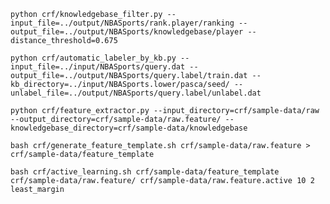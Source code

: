 	python crf/knowledgebase_filter.py --input_file=../output/NBASports/rank.player/ranking --output_file=../output/NBASports/knowledgebase/player --distance_threshold=0.675

	python crf/automatic_labeler_by_kb.py --input_file=../input/NBASports/query.dat --output_file=../output/NBASports/query.label/train.dat --kb_directory=../input/NBASports.lower/pasca/seed/ --unlabel_file=../output/NBASports/query.label/unlabel.dat

	python crf/feature_extractor.py --input_directory=crf/sample-data/raw --output_directory=crf/sample-data/raw.feature/ --knowledgebase_directory=crf/sample-data/knowledgebase
	
	bash crf/generate_feature_template.sh crf/sample-data/raw.feature > crf/sample-data/feature_template
	
	bash crf/active_learning.sh crf/sample-data/feature_template crf/sample-data/raw.feature/ crf/sample-data/raw.feature.active 10 2 least_margin

